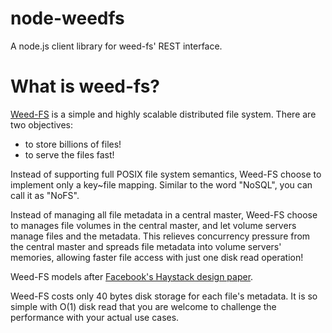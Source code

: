 # node-weedfs

A node.js client library for weed-fs' REST interface.

# What is weed-fs?

[Weed-FS](http://code.google.com/p/weed-fs/) is a simple and highly scalable distributed file system. There are two objectives:
* to store billions of files!
* to serve the files fast!

Instead of supporting full POSIX file system semantics, Weed-FS choose to implement only a key~file mapping. Similar to the word "NoSQL", you can
call it as "NoFS". 

Instead of managing all file metadata in a central master, Weed-FS choose to manages file volumes in the central master, and let volume servers
manage files and the metadata. This relieves concurrency pressure from the central master and spreads file metadata into volume servers' memories,
allowing faster file access with just one disk read operation!

Weed-FS models after [Facebook's Haystack design paper](http://static.usenix.org/event/osdi10/tech/full_papers/Beaver.pdf).

Weed-FS costs only 40 bytes disk storage for each file's metadata. It is so simple with O(1) disk read that you are welcome to challenge the
performance with your actual use cases.
